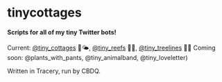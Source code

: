 # tinycottages
#### Scripts for all of my tiny Twitter bots!

Current: [@tiny_cottages](https://twitter.com/tiny_cottages) 🏡🌤, [@tiny_reefs](https://twitter.com/tiny_reefs) 🌊🐠, [@tiny_treelines](https://twitter.com/tiny_treelines) 🌲🗻 
Coming soon: @plants_with_pants, @tiny_animalband, @tiny_loveletter)


Written in Tracery, run by CBDQ.

